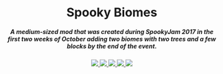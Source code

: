 <h1 align="center">Spooky Biomes</h1>  
<h5 align="center">A medium-sized mod that was created during SpookyJam 2017 in the first two weeks of October adding two biomes with two trees and a few blocks by the end of the event.</h5>

<p align="center">
<a href="https://discord.tophatcat.dev">
    <img src="https://img.shields.io/badge/Discord-CattusMods-brightgreen.svg?style=flat&logo=Discord"/>
</a>

<a href="https://tophatcat.dev/">
    <img src="https://img.shields.io/badge/Website-tophatcat.dev-brightgreen.svg?style=flat"/>
</a>  

<a href="https://www.curseforge.com/minecraft/mc-mods/spooky-biomes">
    <img src="https://cf.way2muchnoise.eu/versions/Minecraft_spooky-biomes_all.svg"/>
</a>

<a href="https://www.curseforge.com/minecraft/mc-mods/spooky-biomes">
    <img src="https://cf.way2muchnoise.eu/full_spooky-biomes_downloads.svg"/>
</a>

<a href="https://github.com/tophatcats-mods/spooky-biomes/commits/dev">
    <img src="https://img.shields.io/github/last-commit/tophatcats-mods/spooky-biomes.svg">
</a>  
</p>

